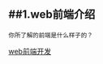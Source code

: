 
##1.web前端介绍
-----------------
`
  你所了解的前端是什么样子的？
`


[web前端开发](https://baike.baidu.com/item/%E5%89%8D%E7%AB%AF%E5%BC%80%E5%8F%91/10009024?fr=aladdin)
